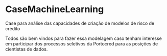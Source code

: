 # CaseMachineLearning

Case para análise das capacidades de criação de modelos de risco de crédito

Todos são bem vindos para fazer essa modelagem caso tenham interesse em participar dos processos seletivos da Portocred para as posições de cientistas de dados.

